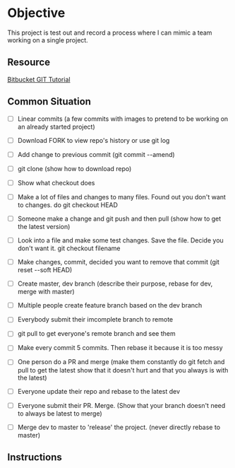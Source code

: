 # Objective
This project is test out and record a process where I can mimic a team working on a single project. 


## Resource

[Bitbucket GIT Tutorial](200~https://www.atlassian.com/git/tutorials/setting-up-a-repository)

## Common Situation 

- [ ] Linear commits (a few commits with images to pretend to be working on an already started project)
- [ ] Download FORK to view repo's history or use git log
- [ ] Add change to previous commit (git commit --amend)
- [ ] git clone (show how to download repo)
- [ ] Show what checkout does 
- [ ] Make a lot of files and changes to many files. Found out you don't want to changes. do git checkout HEAD
- [ ] Someone make a change and git push and then pull (show how to get the latest version)
- [ ] Look into a file and make some test changes. Save the file. Decide you don't want it. git checkout filename
- [ ] Make changes, commit, decided you want to remove that commit (git reset --soft HEAD)
- [ ] Create master, dev branch (describe their purpose, rebase for dev, merge with master)
- [ ] Multiple people create feature branch based on the dev branch
- [ ] Everybody submit their imcomplete branch to remote
- [ ] git pull to get everyone's remote branch and see them
- [ ] Make every commit 5 commits. Then rebase it because it is too messy
- [ ] One person do a PR and merge (make them constantly do git fetch and pull to get the latest show that it doesn't hurt and that you always is with the latest)
- [ ] Everyone update their repo and rebase to the latest dev
- [ ] Everyone submit their PR. Merge. (Show that your branch doesn't need to always be latest to merge)
- [ ] Merge dev to master to 'release' the project. (never directly rebase to master) 


## Instructions 







